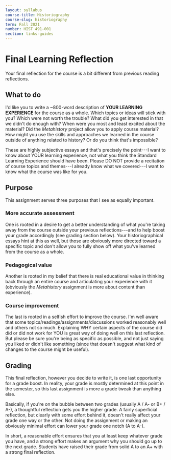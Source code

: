```yaml
---
layout: syllabus
course-title: Historiography
course-slug: historiography
term: Fall 2021
number: HIST 491-001
section: links-guides
---
```


# Final Learning Reflection
Your final reflection for the course is a bit different from previous reading reflections.


## What to do
I'd like you to write a ~800-word description of **YOUR LEARNING EXPERIENCE** for the course as a whole. Which topics or ideas will stick with you? Which were not worth the trouble? What did you get interested in that we didn't do enough with? When were you most and least excited about the material? Did the _Metahistory_ project allow you to apply course material? How might you use the skills and approaches we learned in the course outside of anything related to history? Or do you think that's impossible?

These are highly subjective essays and that's precisely the point---I want to know about YOUR learning experience, not what you think the Standard Learning Experience should have been. Please DO NOT provide a recitation of course topics and themes---I already know what we covered---I want to know what the course was like for you.


## Purpose
This assignment serves three purposes that I see as equally important.

### More accurate assessment
One is rooted in a desire to get a better understanding of what you're taking away from the course outside your previous reflections---and to help boost your grade accordingly (see grading section below). Your historiographical essays hint at this as well, but those are obviously more directed toward a specific topic and don't allow you to fully show off what you've learned from the course as a whole.

### Pedagogical value
Another is rooted in my belief that there is real educational value in thinking back through an entire course and articulating your experience with it (obviously the _Metahistory_ assignment is more about content than experience).

### Course improvement
The last is rooted in a selfish effort to improve the course. I'm well aware that some topics/readings/assignments/discussions worked reasonably well and others not so much. Explaining WHY certain aspects of the course did did or did not work for YOU is great way of doing well on this last reflection. But please be sure you're being as specific as possible, and not just saying you liked or didn't like something (since that doesn't suggest what kind of changes to the course might be useful).


## Grading
This final reflection, however you decide to write it, is one last opportunity for a grade boost. In reality, your grade is mostly determined at this point in the semester, so this last assignment is more a grade tweak than anything else.

Basically, if you're on the bubble between two grades (usually A / A- or B+ / A-), a thoughtful reflection gets you the higher grade. A fairly superficial reflection, but clearly with some effort behind it, doesn't really affect your grade one way or the other. Not doing the assignment or making an obviously minimal effort can lower your grade one notch (A to A-).

In short, a reasonable effort ensures that you at least keep whatever grade you have, and a strong effort makes an argument why you should go up to the next grade. Students have raised their grade from solid A to an A+ with a strong final reflection.
